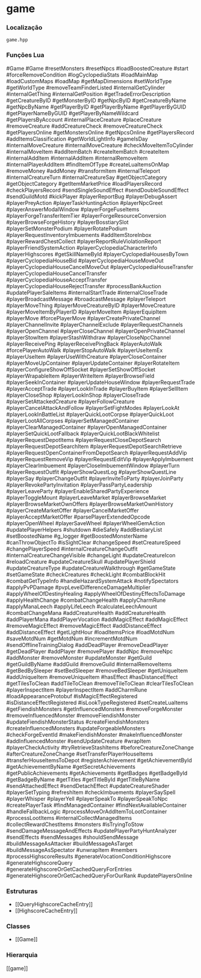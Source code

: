 # game

### Localização
`game.hpp`

### Funções Lua
#Game
#Game
#resetMonsters
#resetNpcs
#loadBoostedCreature
#start
#forceRemoveCondition
#logCyclopediaStats
#loadMainMap
#loadCustomMaps
#loadMap
#getMapDimensions
#setWorldType
#getWorldType
#removeTeamFinderListed
#internalGetCylinder
#internalGetThing
#internalGetPosition
#getTradeErrorDescription
#getCreatureByID
#getMonsterByID
#getNpcByID
#getCreatureByName
#getNpcByName
#getPlayerByID
#getPlayerByName
#getPlayerByGUID
#getPlayerNameByGUID
#getPlayerByNameWildcard
#getPlayersByAccount
#internalPlaceCreature
#placeCreature
#removeCreature
#addCreatureCheck
#removeCreatureCheck
#getPlayersOnline
#getMonstersOnline
#getNpcsOnline
#getPlayersRecord
#addItemsClassification
#getWorldLightInfo
#gameIsDay
#internalMoveCreature
#internalMoveCreature
#checkMoveItemToCylinder
#internalMoveItem
#addItemBatch
#createItemBatch
#createItem
#internalAddItem
#internalAddItem
#internalRemoveItem
#internalPlayerAddItem
#findItemOfType
#createLuaItemsOnMap
#removeMoney
#addMoney
#transformItem
#internalTeleport
#internalCreatureTurn
#internalCreatureSay
#getObjectCategory
#getObjectCategory
#getItemMarketPrice
#loadPlayersRecord
#checkPlayersRecord
#sendSingleSoundEffect
#sendDoubleSoundEffect
#sendGuildMotd
#kickPlayer
#playerReportBug
#playerDebugAssert
#playerPreyAction
#playerTaskHuntingAction
#playerNpcGreet
#playerAnswerModalWindow
#playerForgeFuseItems
#playerForgeTransferItemTier
#playerForgeResourceConversion
#playerBrowseForgeHistory
#playerBosstiarySlot
#playerSetMonsterPodium
#playerRotatePodium
#playerRequestInventoryImbuements
#addItemStoreInbox
#playerRewardChestCollect
#playerReportRuleViolationReport
#playerFriendSystemAction
#playerCyclopediaCharacterInfo
#playerHighscores
#getSkillNameById
#playerCyclopediaHousesByTown
#playerCyclopediaHouseBid
#playerCyclopediaHouseMoveOut
#playerCyclopediaHouseCancelMoveOut
#playerCyclopediaHouseTransfer
#playerCyclopediaHouseCancelTransfer
#playerCyclopediaHouseAcceptTransfer
#playerCyclopediaHouseRejectTransfer
#processBankAuction
#updatePlayerSaleItems
#internalStartTrade
#internalCloseTrade
#playerBroadcastMessage
#broadcastMessage
#playerTeleport
#playerMoveThing
#playerMoveCreatureByID
#playerMoveCreature
#playerMoveItemByPlayerID
#playerMoveItem
#playerEquipItem
#playerMove
#forcePlayerMove
#playerCreatePrivateChannel
#playerChannelInvite
#playerChannelExclude
#playerRequestChannels
#playerOpenChannel
#playerCloseChannel
#playerOpenPrivateChannel
#playerStowItem
#playerStashWithdraw
#playerCloseNpcChannel
#playerReceivePing
#playerReceivePingBack
#playerAutoWalk
#forcePlayerAutoWalk
#playerStopAutoWalk
#playerUseItemEx
#playerUseItem
#playerUseWithCreature
#playerCloseContainer
#playerMoveUpContainer
#playerUpdateContainer
#playerRotateItem
#playerConfigureShowOffSocket
#playerSetShowOffSocket
#playerWrapableItem
#playerWriteItem
#playerBrowseField
#playerSeekInContainer
#playerUpdateHouseWindow
#playerRequestTrade
#playerAcceptTrade
#playerLookInTrade
#playerBuyItem
#playerSellItem
#playerCloseShop
#playerLookInShop
#playerCloseTrade
#playerSetAttackedCreature
#playerFollowCreature
#playerCancelAttackAndFollow
#playerSetFightModes
#playerLookAt
#playerLookInBattleList
#playerQuickLootCorpse
#playerQuickLoot
#playerLootAllCorpses
#playerSetManagedContainer
#playerClearManagedContainer
#playerOpenManagedContainer
#playerSetQuickLootFallback
#playerQuickLootBlackWhitelist
#playerRequestDepotItems
#playerRequestCloseDepotSearch
#playerRequestDepotSearchItem
#playerRequestDepotSearchRetrieve
#playerRequestOpenContainerFromDepotSearch
#playerRequestAddVip
#playerRequestRemoveVip
#playerRequestEditVip
#playerApplyImbuement
#playerClearImbuement
#playerCloseImbuementWindow
#playerTurn
#playerRequestOutfit
#playerShowQuestLog
#playerShowQuestLine
#playerSay
#playerChangeOutfit
#playerInviteToParty
#playerJoinParty
#playerRevokePartyInvitation
#playerPassPartyLeadership
#playerLeaveParty
#playerEnableSharedPartyExperience
#playerToggleMount
#playerLeaveMarket
#playerBrowseMarket
#playerBrowseMarketOwnOffers
#playerBrowseMarketOwnHistory
#playerCreateMarketOffer
#playerCancelMarketOffer
#playerAcceptMarketOffer
#parsePlayerExtendedOpcode
#playerOpenWheel
#playerSaveWheel
#playerWheelGemAction
#updatePlayerHelpers
#shutdown
#dieSafely
#addBestiaryList
#setBoostedName
#g_logger
#getBoostedMonsterName
#canThrowObjectTo
#isSightClear
#changeSpeed
#setCreatureSpeed
#changePlayerSpeed
#internalCreatureChangeOutfit
#internalCreatureChangeVisible
#changeLight
#updateCreatureIcon
#reloadCreature
#updateCreatureSkull
#updatePlayerShield
#updateCreatureType
#updateCreatureWalkthrough
#getGameState
#setGameState
#checkCreatures
#checkLight
#combatBlockHit
#combatGetTypeInfo
#handleHazardSystemAttack
#notifySpectators
#applyPvPDamage
#pvpLevelDifferenceDamageMultiplier
#applyWheelOfDestinyHealing
#applyWheelOfDestinyEffectsToDamage
#applyHealthChange
#combatChangeHealth
#applyCharmRune
#applyManaLeech
#applyLifeLeech
#calculateLeechAmount
#combatChangeMana
#addCreatureHealth
#addCreatureHealth
#addPlayerMana
#addPlayerVocation
#addMagicEffect
#addMagicEffect
#removeMagicEffect
#removeMagicEffect
#addDistanceEffect
#addDistanceEffect
#getLightHour
#loadItemsPrice
#loadMotdNum
#saveMotdNum
#getMotdNum
#incrementMotdNum
#sendOfflineTrainingDialog
#addDeadPlayer
#removeDeadPlayer
#getDeadPlayer
#addPlayer
#removePlayer
#addNpc
#removeNpc
#addMonster
#removeMonster
#updateMonster
#getGuild
#getGuildByName
#addGuild
#removeGuild
#internalRemoveItems
#getBedBySleeper
#setBedSleeper
#removeBedSleeper
#getUniqueItem
#addUniqueItem
#removeUniqueItem
#hasEffect
#hasDistanceEffect
#getTilesToClean
#addTileToClean
#removeTileToClean
#clearTilesToClean
#playerInspectItem
#playerInspectItem
#addCharmRune
#loadAppearanceProtobuf
#isMagicEffectRegistered
#isDistanceEffectRegistered
#isLookTypeRegistered
#setCreateLuaItems
#getFiendishMonsters
#getInfluencedMonsters
#removeForgeMonster
#removeInfluencedMonster
#removeFiendishMonster
#updateFiendishMonsterStatus
#createFiendishMonsters
#createInfluencedMonsters
#updateForgeableMonsters
#checkForgeEventId
#makeFiendishMonster
#makeInfluencedMonster
#addInfluencedMonster
#sendUpdateCreature
#wrapItem
#playerCheckActivity
#tryRetrieveStashItems
#beforeCreatureZoneChange
#afterCreatureZoneChange
#setTransferPlayerHouseItems
#transferHouseItemsToDepot
#registerAchievement
#getAchievementById
#getAchievementByName
#getSecretAchievements
#getPublicAchievements
#getAchievements
#getBadges
#getBadgeById
#getBadgeByName
#getTitles
#getTitleById
#getTitleByName
#sendAttachedEffect
#sendDetachEffect
#updateCreatureShader
#playerSetTyping
#refreshItem
#checkImbuements
#playerSaySpell
#playerWhisper
#playerYell
#playerSpeakTo
#playerSpeakToNpc
#createPlayerTask
#findManagedContainer
#findNextAvailableContainer
#handleFallbackLogic
#processMoveOrAddItemToLootContainer
#processLootItems
#internalCollectManagedItems
#collectRewardChestItems
#monsters
#isTryingToStow
#sendDamageMessageAndEffects
#updatePlayerPartyHuntAnalyzer
#sendEffects
#sendMessages
#shouldSendMessage
#buildMessageAsAttacker
#buildMessageAsTarget
#buildMessageAsSpectator
#unwrapItem
#members
#processHighscoreResults
#generateVocationConditionHighscore
#generateHighscoreQuery
#generateHighscoreOrGetCachedQueryForEntries
#generateHighscoreOrGetCachedQueryForOurRank
#updatePlayersOnline

### Estruturas
- [[QueryHighscoreCacheEntry]]
- [[HighscoreCacheEntry]]

### Classes
- [[Game]]

### Hierarquia
[[game]]
